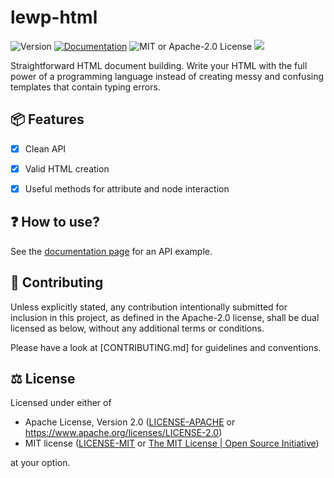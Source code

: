 # lewp-html

![Version](https://img.shields.io/crates/v/lewp-html?style=flat-square) [![Documentation](https://img.shields.io/docsrs/lewp-html?style=flat-square)](https://docs.rs/lewp) ![MIT or Apache-2.0 License](https://img.shields.io/crates/l/lewp-html?style=flat-square) [![](https://img.shields.io/discord/855726181142495242?color=154683&label=discord&style=flat-square)](https://discord.gg/nx7YtsjEbT)

Straightforward HTML document building. Write your HTML with the full power
of a programming language instead of creating messy and confusing
templates that contain typing errors.

## 📦 Features

* [x] Clean API

* [x] Valid HTML creation

* [x] Useful methods for attribute and node interaction

## ❓ How to use?

See the [documentation page](https://docs.rs/lewp-html) for an API example.

## 🤠 Contributing

Unless explicitly stated, any contribution intentionally submitted for inclusion in this project, as defined in the Apache-2.0 license, shall be dual licensed as below, without any additional terms or conditions.

Please have a look at [CONTRIBUTING.md] for guidelines and conventions.

## ⚖ License

Licensed under either of

- Apache License, Version 2.0 ([LICENSE-APACHE](https://github.com/emirror-de/naphtha/blob/main/LICENSE-APACHE) or https://www.apache.org/licenses/LICENSE-2.0)
- MIT license ([LICENSE-MIT](https://github.com/emirror-de/naphtha/blob/main/LICENSE-MIT) or [The MIT License | Open Source Initiative](https://opensource.org/licenses/MIT))

at your option.
